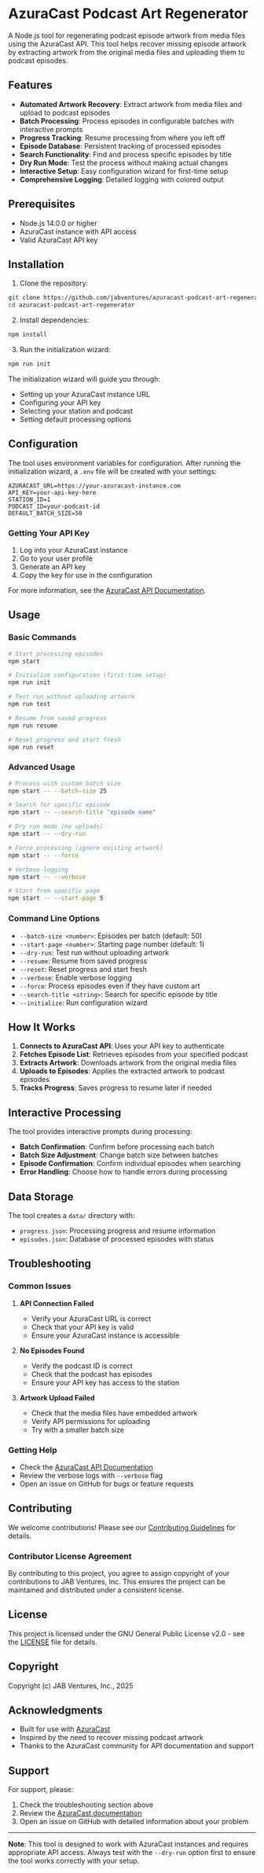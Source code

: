 # AzuraCast Podcast Art Regenerator

A Node.js tool for regenerating podcast episode artwork from media files using the AzuraCast API. This tool helps recover missing episode artwork by extracting artwork from the original media files and uploading them to podcast episodes.

## Features

- **Automated Artwork Recovery**: Extract artwork from media files and upload to podcast episodes
- **Batch Processing**: Process episodes in configurable batches with interactive prompts
- **Progress Tracking**: Resume processing from where you left off
- **Episode Database**: Persistent tracking of processed episodes
- **Search Functionality**: Find and process specific episodes by title
- **Dry Run Mode**: Test the process without making actual changes
- **Interactive Setup**: Easy configuration wizard for first-time setup
- **Comprehensive Logging**: Detailed logging with colored output

## Prerequisites

- Node.js 14.0.0 or higher
- AzuraCast instance with API access
- Valid AzuraCast API key

## Installation

1. Clone the repository:
```bash
git clone https://github.com/jabventures/azuracast-podcast-art-regenerator.git
cd azuracast-podcast-art-regenerator
```

2. Install dependencies:
```bash
npm install
```

3. Run the initialization wizard:
```bash
npm run init
```

The initialization wizard will guide you through:
- Setting up your AzuraCast instance URL
- Configuring your API key
- Selecting your station and podcast
- Setting default processing options

## Configuration

The tool uses environment variables for configuration. After running the initialization wizard, a `.env` file will be created with your settings:

```env
AZURACAST_URL=https://your-azuracast-instance.com
API_KEY=your-api-key-here
STATION_ID=1
PODCAST_ID=your-podcast-id
DEFAULT_BATCH_SIZE=50
```

### Getting Your API Key

1. Log into your AzuraCast instance
2. Go to your user profile
3. Generate an API key
4. Copy the key for use in the configuration

For more information, see the [AzuraCast API Documentation](https://www.azuracast.com/docs/developers/apis/).

## Usage

### Basic Commands

```bash
# Start processing episodes
npm start

# Initialize configuration (first-time setup)
npm run init

# Test run without uploading artwork
npm run test

# Resume from saved progress
npm run resume

# Reset progress and start fresh
npm run reset
```

### Advanced Usage

```bash
# Process with custom batch size
npm start -- --batch-size 25

# Search for specific episode
npm start -- --search-title "episode name"

# Dry run mode (no uploads)
npm start -- --dry-run

# Force processing (ignore existing artwork)
npm start -- --force

# Verbose logging
npm start -- --verbose

# Start from specific page
npm start -- --start-page 5
```

### Command Line Options

- `--batch-size <number>`: Episodes per batch (default: 50)
- `--start-page <number>`: Starting page number (default: 1)
- `--dry-run`: Test run without uploading artwork
- `--resume`: Resume from saved progress
- `--reset`: Reset progress and start fresh
- `--verbose`: Enable verbose logging
- `--force`: Process episodes even if they have custom art
- `--search-title <string>`: Search for specific episode by title
- `--initialize`: Run configuration wizard

## How It Works

1. **Connects to AzuraCast API**: Uses your API key to authenticate
2. **Fetches Episode List**: Retrieves episodes from your specified podcast
3. **Extracts Artwork**: Downloads artwork from the original media files
4. **Uploads to Episodes**: Applies the extracted artwork to podcast episodes
5. **Tracks Progress**: Saves progress to resume later if needed

## Interactive Processing

The tool provides interactive prompts during processing:

- **Batch Confirmation**: Confirm before processing each batch
- **Batch Size Adjustment**: Change batch size between batches
- **Episode Confirmation**: Confirm individual episodes when searching
- **Error Handling**: Choose how to handle errors during processing

## Data Storage

The tool creates a `data/` directory with:

- `progress.json`: Processing progress and resume information
- `episodes.json`: Database of processed episodes with status

## Troubleshooting

### Common Issues

1. **API Connection Failed**
   - Verify your AzuraCast URL is correct
   - Check that your API key is valid
   - Ensure your AzuraCast instance is accessible

2. **No Episodes Found**
   - Verify the podcast ID is correct
   - Check that the podcast has episodes
   - Ensure your API key has access to the station

3. **Artwork Upload Failed**
   - Check that the media files have embedded artwork
   - Verify API permissions for uploading
   - Try with a smaller batch size

### Getting Help

- Check the [AzuraCast API Documentation](https://www.azuracast.com/docs/developers/apis/)
- Review the verbose logs with `--verbose` flag
- Open an issue on GitHub for bugs or feature requests

## Contributing

We welcome contributions! Please see our [Contributing Guidelines](CONTRIBUTING.md) for details.

### Contributor License Agreement

By contributing to this project, you agree to assign copyright of your contributions to JAB Ventures, Inc. This ensures the project can be maintained and distributed under a consistent license.

## License

This project is licensed under the GNU General Public License v2.0 - see the [LICENSE](LICENSE) file for details.

## Copyright

Copyright (c) JAB Ventures, Inc., 2025

## Acknowledgments

- Built for use with [AzuraCast](https://www.azuracast.com/)
- Inspired by the need to recover missing podcast artwork
- Thanks to the AzuraCast community for API documentation and support

## Support

For support, please:

1. Check the troubleshooting section above
2. Review the [AzuraCast documentation](https://www.azuracast.com/docs/)
3. Open an issue on GitHub with detailed information about your problem

---

**Note**: This tool is designed to work with AzuraCast instances and requires appropriate API access. Always test with the `--dry-run` option first to ensure the tool works correctly with your setup.

